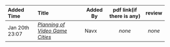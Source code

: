 |Added Time|Title|Added By|pdf link(if there is any)|review|
|:---------|:----|--------|:-----------------------:|:----:|
|Jan 20th 23:07|[*Planning of Video Game Cities*](https://80.lv/articles/planning-of-video-game-cities/)|Navx|*none*|*none*|

